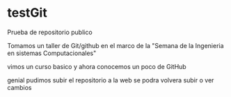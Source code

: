 # testGit
Prueba de repositorio publico
 
Tomamos un taller de Git/github en el marco de la "Semana de la 
Ingenieria en sistemas Computacionales"

vimos un curso basico y ahora conocemos un poco de GitHub

genial pudimos subir el repositorio a la web 
se podra volvera subir o ver cambios
